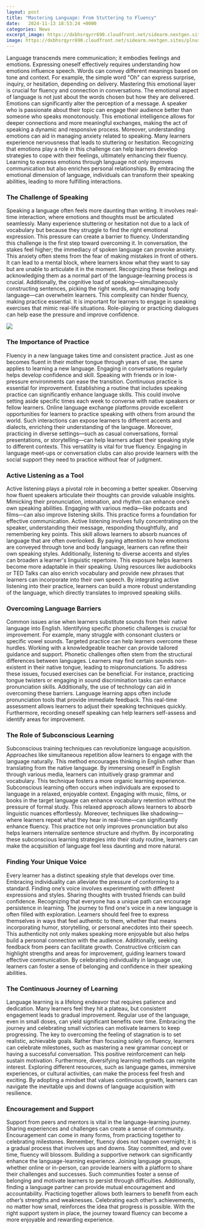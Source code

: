 ```yaml
---
layout: post
title: "Mastering Language: From Stuttering to Fluency"
date:   2024-11-13 18:53:24 +0000
categories: News
excerpt_image: https://dxbhsrqyrr690.cloudfront.net/sidearm.nextgen.sites/plnusealions.com/images/responsive_2023/default_image.png
image: https://dxbhsrqyrr690.cloudfront.net/sidearm.nextgen.sites/plnusealions.com/images/responsive_2023/default_image.png
---
```


Language transcends mere communication; it embodies feelings and emotions. Expressing oneself effectively requires understanding how emotions influence speech. Words can convey different meanings based on tone and context. For example, the simple word "Oh" can express surprise, inquiry, or hesitation, depending on delivery. Mastering this emotional layer is crucial for fluency and connection in conversations. 
The emotional aspect of language is not just about the words chosen but how they are delivered. Emotions can significantly alter the perception of a message. A speaker who is passionate about their topic can engage their audience better than someone who speaks monotonously. This emotional intelligence allows for deeper connections and more meaningful exchanges, making the act of speaking a dynamic and responsive process.
Moreover, understanding emotions can aid in managing anxiety related to speaking. Many learners experience nervousness that leads to stuttering or hesitation. Recognizing that emotions play a role in this challenge can help learners develop strategies to cope with their feelings, ultimately enhancing their fluency. Learning to express emotions through language not only improves communication but also enriches personal relationships. By embracing the emotional dimension of language, individuals can transform their speaking abilities, leading to more fulfilling interactions.
### The Challenge of Speaking
Speaking a language often feels more daunting than writing. It involves real-time interaction, where emotions and thoughts must be articulated seamlessly. Many experience stuttering or hesitation not due to a lack of vocabulary but because they struggle to find the right emotional expression. This pressure can create a barrier to fluency. Understanding this challenge is the first step toward overcoming it.
In conversation, the stakes feel higher; the immediacy of spoken language can provoke anxiety. This anxiety often stems from the fear of making mistakes in front of others. It can lead to a mental block, where learners know what they want to say but are unable to articulate it in the moment. Recognizing these feelings and acknowledging them as a normal part of the language-learning process is crucial. 
Additionally, the cognitive load of speaking—simultaneously constructing sentences, picking the right words, and managing body language—can overwhelm learners. This complexity can hinder fluency, making practice essential. It is important for learners to engage in speaking exercises that mimic real-life situations. Role-playing or practicing dialogues can help ease the pressure and improve confidence. 

![](https://dxbhsrqyrr690.cloudfront.net/sidearm.nextgen.sites/plnusealions.com/images/responsive_2023/default_image.png)
### The Importance of Practice
Fluency in a new language takes time and consistent practice. Just as one becomes fluent in their mother tongue through years of use, the same applies to learning a new language. Engaging in conversations regularly helps develop confidence and skill. Speaking with friends or in low-pressure environments can ease the transition. Continuous practice is essential for improvement.
Establishing a routine that includes speaking practice can significantly enhance language skills. This could involve setting aside specific times each week to converse with native speakers or fellow learners. Online language exchange platforms provide excellent opportunities for learners to practice speaking with others from around the world. Such interactions can expose learners to different accents and dialects, enriching their understanding of the language.
Moreover, practicing in diverse settings—such as casual conversations, formal presentations, or storytelling—can help learners adapt their speaking style to different contexts. This versatility is vital for true fluency. Engaging in language meet-ups or conversation clubs can also provide learners with the social support they need to practice without fear of judgment. 
### Active Listening as a Tool
Active listening plays a pivotal role in becoming a better speaker. Observing how fluent speakers articulate their thoughts can provide valuable insights. Mimicking their pronunciation, intonation, and rhythm can enhance one’s own speaking abilities. Engaging with various media—like podcasts and films—can also improve listening skills. This practice forms a foundation for effective communication.
Active listening involves fully concentrating on the speaker, understanding their message, responding thoughtfully, and remembering key points. This skill allows learners to absorb nuances of language that are often overlooked. By paying attention to how emotions are conveyed through tone and body language, learners can refine their own speaking styles.
Additionally, listening to diverse accents and styles can broaden a learner's linguistic repertoire. This exposure helps learners become more adaptable in their speaking. Using resources like audiobooks or TED Talks can also enrich vocabulary and provide new phrases that learners can incorporate into their own speech. By integrating active listening into their practice, learners can build a more robust understanding of the language, which directly translates to improved speaking skills.
### Overcoming Language Barriers
Common issues arise when learners substitute sounds from their native language into English. Identifying specific phonetic challenges is crucial for improvement. For example, many struggle with consonant clusters or specific vowel sounds. Targeted practice can help learners overcome these hurdles. Working with a knowledgeable teacher can provide tailored guidance and support.
Phonetic challenges often stem from the structural differences between languages. Learners may find certain sounds non-existent in their native tongue, leading to mispronunciations. To address these issues, focused exercises can be beneficial. For instance, practicing tongue twisters or engaging in sound discrimination tasks can enhance pronunciation skills.
Additionally, the use of technology can aid in overcoming these barriers. Language learning apps often include pronunciation tools that provide immediate feedback. This real-time assessment allows learners to adjust their speaking techniques quickly. Furthermore, recording oneself speaking can help learners self-assess and identify areas for improvement.
### The Role of Subconscious Learning
Subconscious training techniques can revolutionize language acquisition. Approaches like simultaneous repetition allow learners to engage with the language naturally. This method encourages thinking in English rather than translating from the native language. By immersing oneself in English through various media, learners can intuitively grasp grammar and vocabulary. This technique fosters a more organic learning experience.
Subconscious learning often occurs when individuals are exposed to language in a relaxed, enjoyable context. Engaging with music, films, or books in the target language can enhance vocabulary retention without the pressure of formal study. This relaxed approach allows learners to absorb linguistic nuances effortlessly.
Moreover, techniques like shadowing—where learners repeat what they hear in real-time—can significantly enhance fluency. This practice not only improves pronunciation but also helps learners internalize sentence structure and rhythm. By incorporating these subconscious learning strategies into their study routine, learners can make the acquisition of language feel less daunting and more natural.
### Finding Your Unique Voice
Every learner has a distinct speaking style that develops over time. Embracing individuality can alleviate the pressure of conforming to a standard. Finding one’s voice involves experimenting with different expressions and styles. Sharing thoughts with trusted friends can build confidence. Recognizing that everyone has a unique path can encourage persistence in learning.
The journey to find one's voice in a new language is often filled with exploration. Learners should feel free to express themselves in ways that feel authentic to them, whether that means incorporating humor, storytelling, or personal anecdotes into their speech. This authenticity not only makes speaking more enjoyable but also helps build a personal connection with the audience.
Additionally, seeking feedback from peers can facilitate growth. Constructive criticism can highlight strengths and areas for improvement, guiding learners toward effective communication. By celebrating individuality in language use, learners can foster a sense of belonging and confidence in their speaking abilities.
### The Continuous Journey of Learning
Language learning is a lifelong endeavor that requires patience and dedication. Many learners feel they hit a plateau, but consistent engagement leads to gradual improvement. Regular use of the language, even in small doses, can yield significant benefits over time. Embracing the journey and celebrating small victories can motivate learners to keep progressing.
The key to overcoming the feeling of stagnation is to set realistic, achievable goals. Rather than focusing solely on fluency, learners can celebrate milestones, such as mastering a new grammar concept or having a successful conversation. This positive reinforcement can help sustain motivation.
Furthermore, diversifying learning methods can reignite interest. Exploring different resources, such as language games, immersive experiences, or cultural activities, can make the process feel fresh and exciting. By adopting a mindset that values continuous growth, learners can navigate the inevitable ups and downs of language acquisition with resilience.
### Encouragement and Support
Support from peers and mentors is vital in the language-learning journey. Sharing experiences and challenges can create a sense of community. Encouragement can come in many forms, from practicing together to celebrating milestones. Remember, fluency does not happen overnight; it is a gradual process that involves ups and downs. Stay committed, and over time, fluency will blossom.
Building a supportive network can significantly enhance the language-learning experience. Joining language groups, whether online or in-person, can provide learners with a platform to share their challenges and successes. Such communities foster a sense of belonging and motivate learners to persist through difficulties.
Additionally, finding a language partner can provide mutual encouragement and accountability. Practicing together allows both learners to benefit from each other’s strengths and weaknesses. Celebrating each other’s achievements, no matter how small, reinforces the idea that progress is possible. With the right support system in place, the journey toward fluency can become a more enjoyable and rewarding experience.